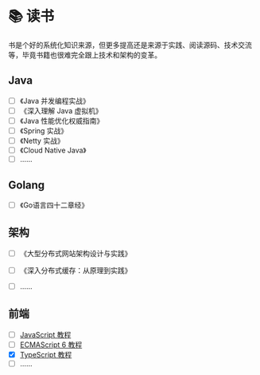 # 📚 读书

书是个好的系统化知识来源，但更多提高还是来源于实践、阅读源码、技术交流等，毕竟书籍也很难完全跟上技术和架构的变革。

## Java

- [ ] 《Java 并发编程实战》
- [ ] 《深入理解 Java 虚拟机》
- [ ] 《Java 性能优化权威指南》
- [ ] 《Spring 实战》
- [ ] 《Netty 实战》
- [ ] 《Cloud Native Java》
- [ ] ……

## Golang

- [ ] 《Go语言四十二章经》 

## 架构

- [ ] 《大型分布式网站架构设计与实践》
- [ ] 《深入分布式缓存：从原理到实践》
- [ ] ……



## 前端

- [ ] [JavaScript 教程](https://wangdoc.com/javascript/)
- [ ] [ECMAScript 6 教程](https://wangdoc.com/es6/)
- [x] [TypeScript 教程](https://wangdoc.com/typescript/)
- [ ] ……